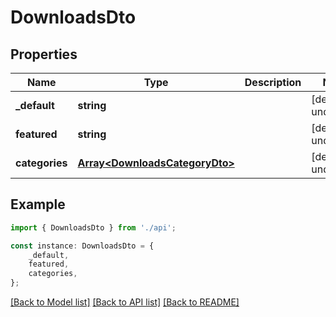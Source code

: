 # DownloadsDto


## Properties

Name | Type | Description | Notes
------------ | ------------- | ------------- | -------------
**_default** | **string** |  | [default to undefined]
**featured** | **string** |  | [default to undefined]
**categories** | [**Array&lt;DownloadsCategoryDto&gt;**](DownloadsCategoryDto.md) |  | [default to undefined]

## Example

```typescript
import { DownloadsDto } from './api';

const instance: DownloadsDto = {
    _default,
    featured,
    categories,
};
```

[[Back to Model list]](../README.md#documentation-for-models) [[Back to API list]](../README.md#documentation-for-api-endpoints) [[Back to README]](../README.md)
